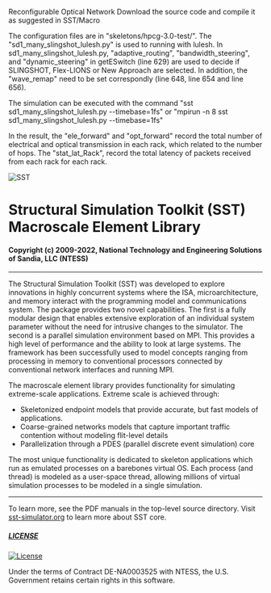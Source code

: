 Reconfigurable Optical Network
Download the source code and compile it as suggested in SST/Macro

The configuration files are in "skeletons/hpcg-3.0-test/".
The "sd1_many_slingshot_lulesh.py" is used to running with lulesh.
In sd1_many_slingshot_lulesh.py, "adaptive_routing", "bandwidth_steering", and "dynamic_steering" in getESwitch (line 629) are used to decide if SLINGSHOT, Flex-LIONS or New Approach are selected.
In addition, the "wave_remap" need to be set correspondly (line 648, line 654 and line 656).

The simulation can be executed with the command "sst sd1_many_slingshot_lulesh.py --timebase=1fs" or "mpirun -n 8 sst sd1_many_slingshot_lulesh.py --timebase=1fs"

In the result, the "ele_forward" and "opt_forward" record the total number of electrical and optical transmission in each rack, which related to the number of hops.
The "stat_lat_Rack", record the total latency of packets received from each rack for each rack.

![SST](http://sst-simulator.org/img/sst-logo-small.png)

# Structural Simulation Toolkit (SST) Macroscale Element Library

#### Copyright (c) 2009-2022, National Technology and Engineering Solutions of Sandia, LLC (NTESS)

---

The Structural Simulation Toolkit (SST) was developed to explore innovations in highly concurrent systems where the ISA, microarchitecture, and memory interact with the programming model and communications system. The package provides two novel capabilities. The first is a fully modular design that enables extensive exploration of an individual system parameter without the need for intrusive changes to the simulator. The second is a parallel simulation environment based on MPI. This provides a high level of performance and the ability to look at large systems. The framework has been successfully used to model concepts ranging from processing in memory to conventional processors connected by conventional network interfaces and running MPI.

The macroscale element library provides functionality for simulating extreme-scale applications.  Extreme scale is achieved through: 

* Skeletonized endpoint models that provide accurate, but fast models of applications.
* Coarse-grained networks models that capture important traffic contention without modeling flit-level details
* Parallelization through a PDES (parallel discrete event simulation) core

The most unique functionality is dedicated to skeleton applications which run as emulated processes on a barebones virtual OS.  Each process (and thread) is modeled as a user-space thread, allowing millions of virtual simulation processes to be modeled in a single simulation.

---

To learn more, see the PDF manuals in the top-level source directory. 
Visit [sst-simulator.org](http://sst-simulator.org) to learn more about SST core.

##### [LICENSE](https://github.com/sstsimulator/sst-core/blob/devel/LICENSE.md)

[![License](https://img.shields.io/badge/License-BSD%203--Clause-blue.svg)](https://opensource.org/licenses/BSD-3-Clause)

Under the terms of Contract DE-NA0003525 with NTESS, 
the U.S. Government retains certain rights in this software.
